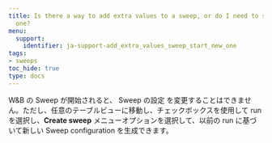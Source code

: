 ```yaml
---
title: Is there a way to add extra values to a sweep, or do I need to start a new
  one?
menu:
  support:
    identifier: ja-support-add_extra_values_sweep_start_new_one
tags:
- sweeps
toc_hide: true
type: docs
---
```


W&B の Sweep が開始されると、 Sweep の設定 を変更することはできません。ただし、任意のテーブルビューに移動し、チェックボックスを使用して run を選択し、**Create sweep** メニューオプションを選択して、以前の run に基づいて新しい Sweep configuration を生成できます。
